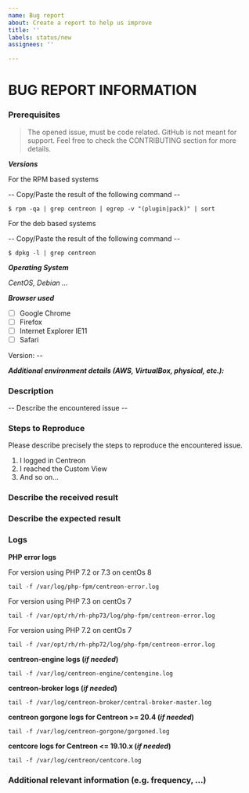 ```yaml
---
name: Bug report
about: Create a report to help us improve
title: ''
labels: status/new
assignees: ''

---
```


<!--

Centreon's Code of Conduct must be respected when opening any issue. (https://github.com/centreon/centreon/blob/master/CODE_OF_CONDUCT.md)

If you want to ask a question feel free to use on of those ressources
slack: https://centreon.github.io/register-slack

If you are reporting a new issue, make sure that we do not have any duplicates already open. You 
can ensure this by searching the issue list for this repository. If there is a duplicate, please 
close your issue and add a comment linking to the existing issue instead.

If you think that your problem is a bug, please add a description organized like the BUG REPORT 
INFORMATION shown below. If you can't provide all this information, it's possible that we will not 
be able to debug and fix your problem, and so we will be forced to close the issue. Nevertheless,
you will be able to provide more information later in order to re-open the issue.

When we need more information, we will reply in order to request it. If you do not answer
in the next 30 days, the ticket will be automaticaly closed.

Please describe your issue in English.
-->

# BUG REPORT INFORMATION

### Prerequisites

> The opened issue, must be code related. GitHub is not meant for support. Feel free to check the CONTRIBUTING section for more details.

***Versions***

For the RPM based systems

-- Copy/Paste the result of the following command --
```
$ rpm -qa | grep centreon | egrep -v "(plugin|pack)" | sort
```

For the deb based systems

-- Copy/Paste the result of the following command --
```
$ dpkg -l | grep centreon
```
***Operating System***

*CentOS, Debian ...*

***Browser used***

- [ ] Google Chrome
- [ ] Firefox
- [ ] Internet Explorer IE11
- [ ] Safari

Version: --

***Additional environment details (AWS, VirtualBox, physical, etc.):***

### Description

-- Describe the encountered issue --

### Steps to Reproduce

Please describe precisely the steps to reproduce the encountered issue.

1. I logged in Centreon
2. I reached the Custom View
3. And so on...

### Describe the received result

### Describe the expected result

### Logs

**PHP error logs**

For version using PHP 7.2 or 7.3 on centOs 8
```
tail -f /var/log/php-fpm/centreon-error.log
```

For version using PHP 7.3 on centOs 7
```
tail -f /var/opt/rh/rh-php73/log/php-fpm/centreon-error.log
```

For version using PHP 7.2 on centOs 7
```
tail -f /var/opt/rh/rh-php72/log/php-fpm/centreon-error.log
```

**centreon-engine logs (*if needed*)**

```
tail -f /var/log/centreon-engine/centengine.log
```
**centreon-broker logs (*if needed*)**

```
tail -f /var/log/centreon-broker/central-broker-master.log
```
**centreon gorgone logs for Centreon >= 20.4  (*if needed*)**

```
tail -f /var/log/centreon-gorgone/gorgoned.log
```
**centcore logs for Centreon <= 19.10.x (*if needed*)**

```
tail -f /var/log/centreon/centcore.log
```

### Additional relevant information (e.g. frequency, ...)
